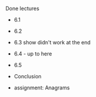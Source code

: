 Done lectures
- 6.1
- 6.2 
- 6.3 show didn't work at the end
- 6.4 - up to here
- 6.5
- Conclusion

- assignment: Anagrams